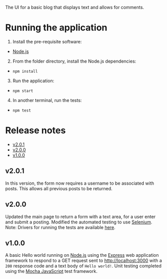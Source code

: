 The UI for a basic blog that displays text and allows for comments.

# Running the application
1. Install the pre-requisite software:
  - [Node.js](https://nodejs.org)
2. From the folder directory, install the Node.js dependencies:
  - `npm install`
3. Run the application:
  - `npm start`
4. In another terminal, run the tests:
  - `npm test`


# Release notes
- [v2.0.1](./README.md/#v201)
- [v2.0.0](./README.md/#v200)
- [v1.0.0](./README.md/#v100)

## v2.0.1
In this version, the form now requires a username to be associated with posts. This allows all previous posts to be returned.

## v2.0.0
Updated the main page to return a form with a text area, for a user enter and submit a posting. Modified the automated testing to use [Selenium](http://www.seleniumhq.org/). Note: Drivers for running the tests are available [here](http://seleniumhq.github.io/selenium/docs/api/javascript/index.html).

## v1.0.0
A basic Hello world running on [Node.js](https://nodejs.org) using the [Express](http://expressjs.com) web application framework to respond to a GET request sent to [http://localhost:3000](http://localhost:3000) with a `200` response code and a text body of `Hello world!`. Unit testing completed using the [Mocha JavaScript](https://mochajs.org) test framework.
